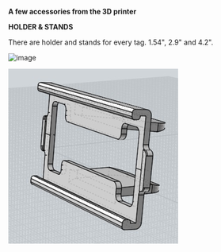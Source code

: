 **A few accessories from the 3D printer**

**HOLDER & STANDS**

There are holder and stands for every tag. 1.54", 2.9" and 4.2". 

![image](https://github.com/slimline33/OpenEPaperLink/assets/3323812/836875fd-7a5f-4a14-8cbe-e83381784879)

![image](../../docs/assets/2-9_Solum_shelf_holder_2cm.jpg)
